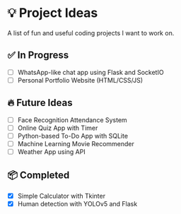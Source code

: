 # 💡 Project Ideas

A list of fun and useful coding projects I want to work on.

## ✅ In Progress
- [ ] WhatsApp-like chat app using Flask and SocketIO
- [ ] Personal Portfolio Website (HTML/CSS/JS)

## 🔥 Future Ideas
- [ ] Face Recognition Attendance System
- [ ] Online Quiz App with Timer
- [ ] Python-based To-Do App with SQLite
- [ ] Machine Learning Movie Recommender
- [ ] Weather App using API

## 📦 Completed
- [x] Simple Calculator with Tkinter
- [x] Human detection with YOLOv5 and Flask
